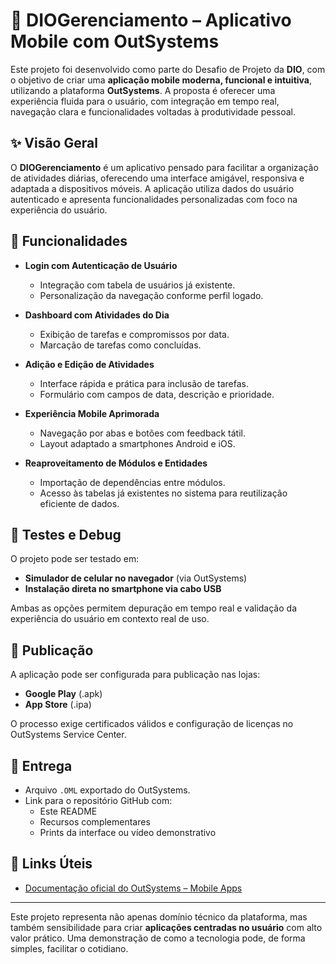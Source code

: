 # 📱 DIOGerenciamento – Aplicativo Mobile com OutSystems

Este projeto foi desenvolvido como parte do Desafio de Projeto da **DIO**, com o objetivo de criar uma **aplicação mobile moderna, funcional e intuitiva**, utilizando a plataforma **OutSystems**. A proposta é oferecer uma experiência fluida para o usuário, com integração em tempo real, navegação clara e funcionalidades voltadas à produtividade pessoal.

## ✨ Visão Geral

O **DIOGerenciamento** é um aplicativo pensado para facilitar a organização de atividades diárias, oferecendo uma interface amigável, responsiva e adaptada a dispositivos móveis. A aplicação utiliza dados do usuário autenticado e apresenta funcionalidades personalizadas com foco na experiência do usuário.

## 🔧 Funcionalidades

- **Login com Autenticação de Usuário**
  - Integração com tabela de usuários já existente.
  - Personalização da navegação conforme perfil logado.

- **Dashboard com Atividades do Dia**
  - Exibição de tarefas e compromissos por data.
  - Marcação de tarefas como concluídas.

- **Adição e Edição de Atividades**
  - Interface rápida e prática para inclusão de tarefas.
  - Formulário com campos de data, descrição e prioridade.

- **Experiência Mobile Aprimorada**
  - Navegação por abas e botões com feedback tátil.
  - Layout adaptado a smartphones Android e iOS.

- **Reaproveitamento de Módulos e Entidades**
  - Importação de dependências entre módulos.
  - Acesso às tabelas já existentes no sistema para reutilização eficiente de dados.

## 🧪 Testes e Debug

O projeto pode ser testado em:
- **Simulador de celular no navegador** (via OutSystems)
- **Instalação direta no smartphone via cabo USB**

Ambas as opções permitem depuração em tempo real e validação da experiência do usuário em contexto real de uso.

## 🚀 Publicação

A aplicação pode ser configurada para publicação nas lojas:
- **Google Play** (.apk)
- **App Store** (.ipa)

O processo exige certificados válidos e configuração de licenças no OutSystems Service Center.

## 📁 Entrega

- Arquivo `.OML` exportado do OutSystems.
- Link para o repositório GitHub com:
  - Este README
  - Recursos complementares
  - Prints da interface ou vídeo demonstrativo

## 🔗 Links Úteis

- [Documentação oficial do OutSystems – Mobile Apps](https://success.outsystems.com/documentation/11/delivering_mobile_apps/)

---

Este projeto representa não apenas domínio técnico da plataforma, mas também sensibilidade para criar **aplicações centradas no usuário** com alto valor prático. Uma demonstração de como a tecnologia pode, de forma simples, facilitar o cotidiano.
